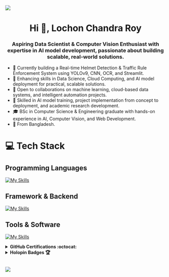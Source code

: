 <img src="https://github.com/Anmol-Baranwal/Cool-GIFs-For-GitHub/assets/74038190/d48893bd-0757-481c-8d7e-ba3e163feae7" />
</br>
<h1 align="center">Hi 👋, Lochon Chandra Roy</h1>
<h3 align="center">Aspiring Data Scientist & Computer Vision Enthusiast with expertise in AI model development, passionate about building scalable, real-world solutions.</h3>

- 🔭 Currently building a Real-time Helmet Detection & Traffic Rule Enforcement System using YOLOv9, CNN, OCR, and Streamlit.
- 🌱 Enhancing skills in Data Science, Cloud Computing, and AI model deployment for practical, scalable solutions.
- 🤝 Open to collaborations on machine learning, cloud-based data systems, and intelligent automation projects.
- 💬 Skilled in AI model training, project implementation from concept to deployment, and academic research development.
- 🎓 BSc in Computer Science & Engineering graduate with hands-on experience in AI, Computer Vision, and Web Development.
- 📍 From Bangladesh.

# 💻 Tech Stack
## Programming Languages
[![My Skills](https://skillicons.dev/icons?i=dart,kotlin,c,cpp,html,css,js)](https://skillicons.dev)
## Framework & Backend
[![My Skills](https://skillicons.dev/icons?i=flutter,firebase,mongodb,solidity)](https://skillicons.dev)
## Tools & Software 
[![My Skills](https://skillicons.dev/icons?i=androidstudio,vscode,figma,github,githubactions,gitlab,git,postman)](https://skillicons.dev)

<details>	
 <summary><b>GitHub Certifications :octocat:</b></summary><br>
<div style='display:flex; align-items:center; gap: 10px;' align='center'>
<a href="https://www.credly.com/badges/28c885df-e5a0-48d0-a382-0cedc5931bcb/public_url">
<img src="https://images.credly.com/size/680x680/images/024d0122-724d-4c5a-bd83-cfe3c4b7a073/image.png" width="150px" height="150px" />
</a>
<a href="https://www.credly.com/badges/c51708ac-a2ac-4183-85c8-341593f15a2c/public_url">
<img src="https://images.credly.com/size/680x680/images/89efc3e7-842b-4790-b09b-9ea5efc71ec3/image.png" width="150px" height="150px" />
</a>
<a href="https://www.credly.com/badges/4f70598f-d7c8-49a4-a170-6c31075c5f69/public_url">
<img src="https://images.credly.com/size/680x680/images/c9ed294b-f8ac-48fa-a8c3-96dab1f110f2/image.png" width="150px" height="150px" />
</a>
<a href="https://www.credly.com/badges/6b89976b-3581-4483-bb2e-65f0eae4d25a/public_url">
<img src="https://images.credly.com/size/680x680/images/34880f37-8ec8-4542-a78a-73ba6647208e/image.png" width="150px" height="150px" />
</a>
<a href="https://www.credly.com/badges/81bb0c2c-4c00-4305-a056-f1390051b043/public_url">
<img src="https://images.credly.com/size/680x680/images/6b924fae-3cd7-4233-b012-97413c62c85d/blob" width="150px" height="150px" />
</a>
</div>
</details>

<details>	
 <summary><b>Holopin Badges 🏆</b></summary><br>
 
[![An image of @rishavkumarsinha's Holopin badges, which is a link to view their full Holopin profile](https://holopin.me/rishavkumarsinha)](https://holopin.io/@rishavkumarsinha)
</details>

</br>
<div>
 
[![](https://visitcount.itsvg.in/api?id=RishavKumarSinha&icon=0&color=0)](https://visitcount.itsvg.in)
</div>
